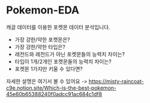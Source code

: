 # Pokemon-EDA
캐글 데이터를 이용한 포켓몬 데이터 분석입니다.
- 가장 강한/약한 포켓몬은?
- 가장 강한/약한 타입은?
- 레전드와 레전드가 아닌 포켓몬들의 능력치 차이는?
- 타입이 1개/2개인 포켓몬들의 능력치 차이는?
- 포켓몬 1가지만 키울 수 있다면?

자세한 설명은 여기서 볼 수 있어요 -> https://misty-raincoat-c9e.notion.site/Which-is-the-best-pokemon-45e60b65388240f0adcc91ac684c1df8

